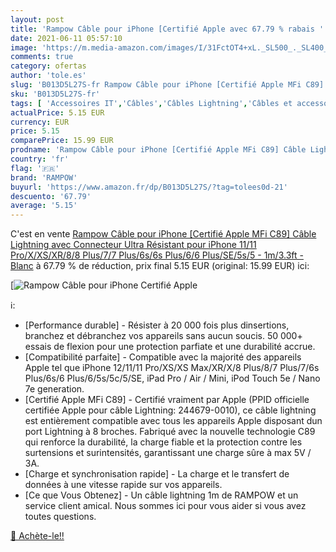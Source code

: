 ```yaml
---
layout: post
title: 'Rampow Câble pour iPhone [Certifié Apple avec 67.79 % rabais '
date: 2021-06-11 05:57:10
image: 'https://m.media-amazon.com/images/I/31FctOT4+xL._SL500_._SL400_.jpg'
comments: true
category: ofertas
author: 'tole.es'
slug: 'B013D5L27S-fr Rampow Câble pour iPhone [Certifié Apple MFi C89] Câble...'
sku: 'B013D5L27S-fr'
tags: [ 'Accessoires IT','Câbles','Câbles Lightning','Câbles et accessoires','Informatique','rampow', ]
actualPrice: 5.15 EUR
currency: EUR
price: 5.15
comparePrice: 15.99 EUR
prodname: 'Rampow Câble pour iPhone [Certifié Apple MFi C89] Câble Lightning avec Connecteur Ultra Résistant pour iPhone 11/11 Pro/X/XS/XR/8/8 Plus/7/7 Plus/6s/6s Plus/6/6 Plus/SE/5s/5 - 1m/3.3ft - Blanc'
country: 'fr'
flag: '🇫🇷'
brand: 'RAMPOW'
buyurl: 'https://www.amazon.fr/dp/B013D5L27S/?tag=tolees0d-21'
descuento: '67.79'
average: '5.15'
---
```


C'est en vente [Rampow Câble pour iPhone [Certifié Apple MFi C89] Câble Lightning avec Connecteur Ultra Résistant pour iPhone 11/11 Pro/X/XS/XR/8/8 Plus/7/7 Plus/6s/6s Plus/6/6 Plus/SE/5s/5 - 1m/3.3ft - Blanc](https://www.amazon.fr/dp/B013D5L27S/?tag=tolees0d-21)  à  67.79 % de réduction, prix final  5.15 EUR (original: 15.99 EUR) ici:

[![Rampow Câble pour iPhone [Certifié Apple](https://m.media-amazon.com/images/I/31FctOT4+xL._SL500_._SL400_.jpg)](https://www.amazon.fr/dp/B013D5L27S/?tag=tolees0d-21)

ℹ️:

- [Performance durable] - Résister à 20 000 fois plus dinsertions, branchez et débranchez vos appareils sans aucun soucis. 50 000+ essais de flexion pour une protection parfiate et une durabilité accrue.
- [Compatibilité parfaite] - Compatible avec la majorité des appareils Apple tel que iPhone 12/11/11 Pro/XS/XS Max/XR/X/8 Plus/8/7 Plus/7/6s Plus/6s/6 Plus/6/5s/5c/5/SE, iPad Pro / Air / Mini, iPod Touch 5e / Nano 7e generation.
- [Certifié Apple MFi C89] - Certifié vraiment par Apple (PPID officielle certifiée Apple pour câble Lightning: 244679-0010), ce câble lightning est entièrement compatible avec tous les appareils Apple disposant dun port Lightning à 8 broches. Fabriqué avec la nouvelle technologie C89 qui renforce la durabilité, la charge fiable et la protection contre les surtensions et surintensités, garantissant une charge sûre à max 5V / 3A.
- [Charge et synchronisation rapide] - La charge et le transfert de données à une vitesse rapide sur vos appareils.
- [Ce que Vous Obtenez] - Un câble lightning 1m de RAMPOW et un service client amical. Nous sommes ici pour vous aider si vous avez toutes questions.

[🛒 Achète-le!!](https://www.amazon.fr/dp/B013D5L27S/?tag=tolees0d-21)
